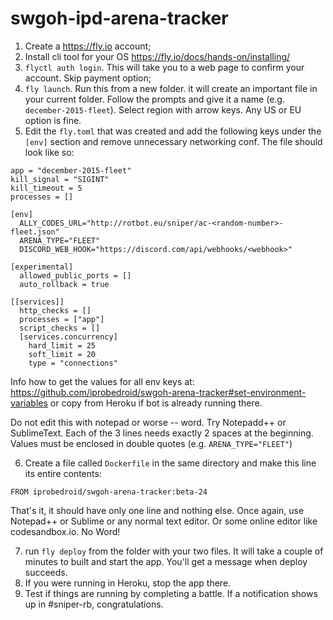 # swgoh-ipd-arena-tracker

1. Create a https://fly.io account;
2. Install cli tool for your OS https://fly.io/docs/hands-on/installing/
3. `flyctl auth login`. This will take you to a web page to confirm your account. Skip payment option;
4. `fly launch`. Run this from a new folder. it will create an important file in your current folder. Follow the prompts and give it a name (e.g. `december-2015-fleet`). Select region with arrow keys. Any US or EU option is fine.
5. Edit the `fly.toml` that was created and add the following keys under the `[env]` section and remove unnecessary networking conf. The file should look like so:

```
app = "december-2015-fleet"
kill_signal = "SIGINT"
kill_timeout = 5
processes = []

[env]
  ALLY_CODES_URL="http://rotbot.eu/sniper/ac-<random-number>-fleet.json"
  ARENA_TYPE="FLEET"
  DISCORD_WEB_HOOK="https://discord.com/api/webhooks/<webhook>"

[experimental]
  allowed_public_ports = []
  auto_rollback = true

[[services]]
  http_checks = []
  processes = ["app"]
  script_checks = []
  [services.concurrency]
    hard_limit = 25
    soft_limit = 20
    type = "connections"
```

Info how to get the values for all env keys at: https://github.com/iprobedroid/swgoh-arena-tracker#set-environment-variables
or copy from Heroku if bot is already running there.

Do not edit this with notepad or worse -- word. Try Notepadd++ or SublimeText. Each of the 3 lines needs exactly 2 spaces at the beginning. Values must be enclosed in double quotes (e.g. `ARENA_TYPE="FLEET"`)

6. Create a file called `Dockerfile` in the same directory and make this line its entire contents:

```
FROM iprobedroid/swgoh-arena-tracker:beta-24
```

That's it, it should have only one line and nothing else. Once again, use Notepad++ or Sublime or any normal text editor. Or some online editor like codesandbox.io. No Word!

7. run `fly deploy` from the folder with your two files. It will take a couple of minutes to built and start the app. You'll get a message when deploy succeeds.
8. If you were running in Heroku, stop the app there.
9. Test if things are running by completing a battle. If a notification shows up in #sniper-rb, congratulations.

